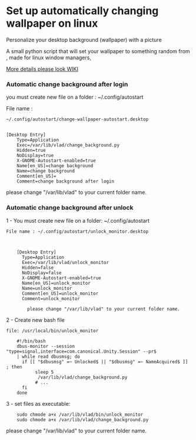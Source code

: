 # Set up automatically changing wallpaper on linux
Personalize your desktop background (wallpaper) with a picture

A small python script that will set your wallpaper to something random from , made for linux window managers, 

[More details please look WIKI](https://github.com/Vladimir-Novick/wallpaper-changer/wiki)

### Automatic change background after login

you must create new file on a folder : ~/.config/autostart

File name :
    
	~/.config/autostart/change-wallpaper-autostart.desktop


	[Desktop Entry]
		Type=Application
		Exec=/var/lib/vlad/change_background.py
		Hidden=true
		NoDisplay=true
		X-GNOME-Autostart-enabled=true
		Name[en_US]=change background
		Name=change background
		Comment[en_US]=
		Comment=change background after login

please change "/var/lib/vlad" to your current folder name.

### Automatic change background after unlock

1 - You must create new file on a folder: ~/.config/autostart
     
    File name : ~/.config/autostart/unlock_monitor.desktop


		
		[Desktop Entry]
		  Type=Application
		  Exec=/var/lib/vlad/unlock_monitor
		  Hidden=false
		  NoDisplay=false
		  X-GNOME-Autostart-enabled=true
		  Name[en_US]=unlock_monitor
		  Name=unlock_monitor
		  Comment[en_US]=unlock_monitor
		  Comment=unlock_monitor
			
			please change "/var/lib/vlad" to your current folder name.

2 - Create new bash file

    file: /usr/local/bin/unlock_monitor

		#!/bin/bash
		dbus-monitor --session "type=signal,interface=com.canonical.Unity.Session" --pr$
		| while read dbusmsg; do
  		  if [[ "$dbusmsg" =~ Unlocked$ || "$dbusmsg" =~ NameAcquired$ ]] ; then
     		   sleep 5
     		    /var/lib/vlad/change_background.py
     		   # ...
  		  fi
		done
3  - set files as executable:

			
		sudo chmode a+x /var/lib/vlad/bin/unlock_monitor
		sudo chmode a+x /var/lib/vlad/change_background.py
			

please change "/var/lib/vlad" to your current folder name.








  


